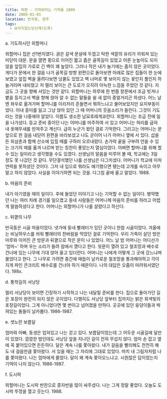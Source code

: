 ```yaml
---
title: 파편 - 가까워지는 기억들 2009
date: 2009-01-01
location: 반곡동, 원주
tags: 
  - 보이지않는당신께(도록)
---
```

a. 기도하시던 외할머니

외할머니 집은 산1번지였다. 굵은 갈색 문살에 두껍고 탁한 색깔의 유리가 끼워져 있는 미닫이 대문. 문을 열면 횡으로 이어진 짧고 좁은 골목길이 있었고 어른 눈높이도 되지 않을 앞집의 가로로 긴 벽이 꽤 높았다. 그러나 작은 내가 놀기에는 좁지 않은 곳이었다. 게다가 문에서 한 걸음 나가 골목길 방향 왼편으로 돌아보면 아래로 많은 집들이 한 눈에 보였고 앞집 벽을 올려다보면 넝쿨도 있었고 벽 너머로 몇 보이지 않는 꽃인지 풀인지 하늘거리며 내비쳤고 저 멀리 보이는 큰 도로가 오히려 아늑한 느낌을 주었던 것 같다. 지금도 그 곳을 향해 서있는 것만 같다. 외할머니는 하루에 한 번쯤 창문에서 조금 빗겨나 볕을 등지고서 벽을 향해 앉아 알 수 없는 말들을 쉴 새 없이 중얼거리곤 하셨다. 어느 날엔 좌우로 옮겨가며 할머니를 이리저리 흔들면서 뭐하느냐고 물어보았지만 요지부동이었다. 이내 흥미를 잃고 그냥 앉아 있던 그 때 어머니의 웃음소리가 들린다. 그것이 기도라는 것을 나중에야 알았다. 이름도 생소한 남묘호레게쿄란다.
외할머니는 조금 전에 일을 나가셨다. 등교 준비 중이던 나는 어머니를 마주하여 서 있고 어머니는 허리를 굽혀 내 옷매무새를 만져주고 계신다. 급히 누군가 왔던 걸로 기억한다. 그리고는 어머니는 문 앞으로 한 걸음 내딛어 왼편을 바라보셨고 나도 곧이어 나가 어머니 옆에 서 있다. 삽을 든 외삼촌과 함께 산소에 입힐 떼를 구하러 오르내렸다. 손가락 끝을 구부려 안을 수 있는 크기의 떼를 옮겨 나르며 받는 칭찬이 좋았는지 열심이었다. 어쩌면 할머니를 위해 할 수 있는 일이라고 생각했을 수도 있겠다.
선생님의 말씀을 미루어 볼 때, 학교에는 3일 정도 못 나갔던 것 같다. 무단결석했던 나를 선생님은 다그치셨다. 어머니가 학교에 미처 연락을 못하셨던 것이다. 그저 내 입으로 뭐라도 얘기했으면 됐는데 고개를 숙이고 아무 말고 하지 않았다. 사실을 이야기하면 되는 것을. 다그침 끝에 울고 말았다. 1988.


b. 마음의 준비

내가 아기였을 때의 일이다. 후에 들었던 이야기고 나는 기억할 수 없는 일이다. 병약했던 나는 여러 차례 경기를 일으켰고 동네 사람들은 어머니께 마음의 준비를 하라고 어렵게 말씀하셨다고 한다. 어머니는 외할머니가 나를 살렸다고 하신다.


c. 뒤꼍의 나무

반곡동은 시골 마을이었다. 냇가에 동네 빨래터가 있던 곳이니 한참 시골이었다. 겨울에는 비닐하우스를 씌워 빨래터의 찬바람을 막았던 걸로 기억한다. 우리 가족이 살던 방은 마루와 이어진 큰 방문과 뒤꼍으로 작은 문이 나 있었다. 어느 날 밤 어머니는 어디선가 ‘엄마~’ 하며 우는 소리가 들려 잠에서 깼다고 한다. 뒷문이 열려 있고 철조망과 배수로 건너에 있는 나무에 기대 앉아 울고 있더란다. 어머니는 나에게 어떻게 그 곳에 갔느냐며 물었다고 한다. 그 나무로 가려면 중간에 매듭이 날카로운 철조망을 통과해야하고 각이 지게 파인 콘크리트 배수로를 건너야 하기 때문이다. 나의 대답은 오줌이 마려워서였단다. 198x.


d. 통학길의 서낭당

멀리 서낭당이 보이면 긴장하기 시작하고 나는 내달릴 준비를 한다. 집으로 돌아가던 길은 포장이 완전히 되지 않은 곳이었다. 다행히도 서낭당 앞부터 집까지는 밝은 회색빛의 포장길이었다. 그게 아니었다면 몇 번이고 넘어졌을 만하다. 곳곳에 있던 웅덩이들과 박혀있는 돌들이 날카롭다. 1986-1987.


e. 샛노란 보름달

엄마와 아빠, 동생은 업혀있고 나는 걷고 있다. 보름달이었는데 그 어두운 시골길에 달만이 있었다. 깜깜한 밤인데도 서낭당 앞을 지나던 길이 전혀 무섭지 않다. 엄마 손 잡고 옆에 꼭 붙어있으면 든든하다. 달은 계속 나를 쫓아왔다. 내가 걸음을 빨리해도 천천히 해도 내 걸음만큼 쫓아왔다. 서 있을 때는 그 자리에 그대로 있었다. 마치 내 그림자처럼 나를 쫓아왔다. 나는 엄마에게 물었다. 달이 왜 계속 쫓아오느냐고. 시원찮은 답이었는지 기억이 나지 않는다. 1986-1987.


f. 도시락

외할머니는 도시락 반찬으로 콩자반을 많이 싸주셨다. 나는 그게 정말 좋았다. 오늘도 도시락 뚜껑을 열고 웃는다. 1988.